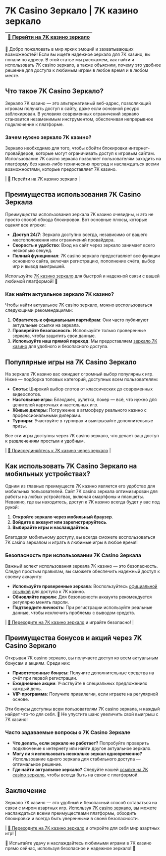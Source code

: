# 7K Casino Зеркало | 7K казино зеркало

| [🔗 Перейти на 7K казино зеркало](https://brandplay.link/dd46bNgD) |
|-------------------------------------------------------------------|

🎉 Добро пожаловать в мир ярких эмоций и захватывающих возможностей! Если вы ищете надежное зеркало для 7K казино, вы попали по адресу. В этой статье мы расскажем, как найти и использовать 7K casino зеркало, а также объясним, почему это удобное решение для доступа к любимым играм в любое время и в любом месте.

## Что такое 7K Casino Зеркало?

Зеркало 7K казино — это альтернативный веб-адрес, позволяющий игрокам получать доступ к сайту, даже если основной ресурс заблокирован. В условиях современных ограничений зеркало становится незаменимым инструментом, обеспечивая непрерывное подключение к платформе.

### Зачем нужно зеркало 7K казино?

Зеркало необходимо для того, чтобы обойти блокировки интернет-провайдеров, которые могут ограничивать доступ к игровым сайтам. Использование 7K casino зеркала позволяет пользователям заходить на платформу без каких-либо технических преград и наслаждаться всеми возможностями, которые предоставляет 7K казино.

| [🔗 Перейти на 7K казино зеркало](https://brandplay.link/dd46bNgD) |

## Преимущества использования 7K Casino Зеркала

Преимущества использования зеркала 7K казино очевидны, и это не просто способ обхода блокировок. Вот основные плюсы, которые оценят все игроки:

- **Доступ 24/7**: Зеркало доступно всегда, независимо от вашего местоположения или ограничений провайдера.
- **Скорость и удобство**: Вход на сайт через зеркало занимает всего несколько секунд.
- **Полный функционал**: 7K casino зеркало предоставляет все функции основного сайта, включая регистрацию, пополнение счёта, выбор игр и вывод выигрышей.

Используйте [7K казино зеркало](https://brandplay.link/dd46bNgD) для быстрой и надежной связи с вашей любимой платформой! 🎰

### Как найти актуальное зеркало 7K казино?

Чтобы найти актуальное 7K casino зеркало, можно воспользоваться следующими рекомендациями:

1. **Обратитесь к официальным партнёрам**: Они часто публикуют актуальные ссылки на зеркала.
2. **Проверяйте безопасность**: Используйте только проверенные зеркала, чтобы защитить свои данные.
3. **Используйте наш прямой переход**: Мы предоставляем [зеркало 7K казино](https://brandplay.link/dd46bNgD) для удобного и безопасного доступа.

## Популярные игры на 7K Casino Зеркало

На зеркале 7K казино вас ожидает огромный выбор популярных игр. Ниже — подборка топовых категорий, доступных всем пользователям:

- **Слоты**: Широкий выбор слотов от классических до современных видеослотов.
- **Настольные игры**: Блэкджек, рулетка, покер — всё, что нужно для ценителей карточных и настольных игр.
- **Живые дилеры**: Погружение в атмосферу реального казино с профессиональными дилерами.
- **Турниры**: Участвуйте в турнирах и выигрывайте дополнительные призы.

Все эти игры доступны через 7K casino зеркало, что делает ваш доступ к развлечениям простым и удобным.

| [🔗 Присоединяйтесь к 7K казино через зеркало](https://brandplay.link/dd46bNgD) |

## Как использовать 7K Casino Зеркало на мобильных устройствах?

Одним из главных преимуществ 7K казино является его удобство для мобильных пользователей. Сайт 7K casino зеркала оптимизирован для работы на любых устройствах, включая смартфоны и планшеты. Неважно, где вы находитесь, доступ к 7K казино всегда будет у вас под рукой:

1. **Откройте зеркало через мобильный браузер**.
2. **Войдите в аккаунт или зарегистрируйтесь**.
3. **Выбирайте игры и наслаждайтесь**.

Благодаря мобильному доступу, вы всегда сможете воспользоваться 7K casino зеркалом и играть в любимые игры в любое время!

### Безопасность при использовании 7K Casino Зеркала

Важный аспект использования зеркала 7K казино — это безопасность. Следуя простым правилам, вы сможете обеспечить надежный доступ к своему аккаунту:

- **Используйте проверенные зеркала**: Воспользуйтесь [официальной ссылкой](https://brandplay.link/dd46bNgD) для доступа к 7K казино.
- **Обновляйте пароли**: Для безопасности аккаунта рекомендуется регулярно менять пароли.
- **Подтвердите личность**: При регистрации используйте реальные данные, чтобы исключить проблемы с выводом средств.

| [🔗 Переходите на 7K казино зеркало](https://brandplay.link/dd46bNgD) и играйте безопасно! |

## Преимущества бонусов и акций через 7K Casino Зеркало

Открывая 7K casino зеркало, вы получаете доступ ко всем актуальным бонусам и акциям. Среди них:

- **Приветственные бонусы**: Получите дополнительные средства на счёт при первой регистрации.
- **Ежедневные акции**: Участвуйте в специальных предложениях каждый день.
- **VIP-программа**: Получите привилегии, если играете на регулярной основе.

Эти бонусы доступны всем пользователям 7K casino зеркала, и каждый найдет что-то для себя. 🎁 Не упустите шанс увеличить свой выигрыш с 7K казино!

### Часто задаваемые вопросы о 7K Casino Зеркале

- **Что делать, если зеркало не работает?** Попробуйте проверить подключение к интернету или найти другое актуальное зеркало.
- **Могу ли я использовать несколько зеркал одновременно?** Использование одного зеркала для стабильного доступа — оптимальное решение.
- **Где найти актуальное зеркало?** Следуйте нашей [ссылке на 7K casino зеркало](https://brandplay.link/dd46bNgD), чтобы всегда быть на связи с платформой.

## Заключение

Зеркало 7K казино — это удобный и безопасный способ оставаться на связи с миром азартных игр. Используя [7K casino зеркало](https://brandplay.link/dd46bNgD), вы можете наслаждаться всеми преимуществами платформы, обходить блокировки и всегда быть уверенными в своей безопасности.

| [🔗 Переходите на 7K казино зеркало](https://brandplay.link/dd46bNgD) и откройте для себя мир азартных игр! |

🎲 Испытайте удачу и наслаждайтесь любимыми играми в 7K казино прямо сейчас, используя безопасное и надежное зеркало! 🎲
